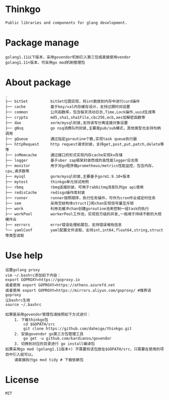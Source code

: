 # Thinkgo

    Public libraries and components for glang development.

# Package manage

    golang1.11以下版本，采用govendor机制引入第三包或直接使用vendor
    golang1.11+版本，可采用go mod机制管理包

# About package

    .
    ├── bitSet          bitSet位图实现，将int数放到内存中进行curd操作
    ├── cache           基于key/val内存缓存设计，支持过期时间设置
    ├── common          公共函数库，包含每天流动日志,Time,Lock操作,uuid生成等
    ├── crypto          md5,sha1,sha1File,cbc256,ecb,aes加解密函数等
    ├── dao             xorm/mysql封装,支持读写分离连接对象设置
    ├── gNsq            go nsq消费队列封装,主要是pub/sub模式，其他类型也支持句柄调用
    ├── gQueue          通过指定goroutine个数,实现task queue执行器
    ├── httpRequest     http request请求封装，支持get,post,put,patch,delete等等
    ├── inMemcache      通过接口的形式实现内存cache实现kv存储
    ├── logger          基于uber zap框架封装而成的高性能logger日志库
    ├── monitor         用于对go程序做prometheus/metrics性能监控，包含内存，cpu,请求数等
    ├── mysql           gorm/mysql封装,主要基于gorm1.9.10+版本
    ├── mytest          thinkgo单元测试用例
    ├── rbmq            rbmq连接封装，可用于rabbitmq消息队列go api使用
    ├── redisCache      redisgo操作库封装
    ├── runner          runner按照顺序，执行任务操作，可作为cron作业或定时任务
    ├── sem             采用空结构体struct{}和chan实现信号量互斥锁
    ├── work            利用无缓冲chan创建goroutine池来控制一组task的执行
    ├── workPool        workerPool工作池，实现百万级的并发,一般用于持续不断的大规模作业
    ├── xerrors         error错误处理拓展包，支持错误堆栈信息
    └── yamlConf        yaml配置文件读取，支持int,int64,float64,string,struct等类型读取

# Use help

    设置golang proxy
    vim ~/.bashrc添加如下内容：
    export GOPROXY=https://goproxy.io
    或者使用 export GOPROXY=https://athens.azurefd.net
    或者使用 export GOPROXY=https://mirrors.aliyun.com/goproxy/ #推荐该goproxy
    让bashrc生效
    source ~/.bashrc

    如果是采用govendor管理包请按照如下方式进行：
        1. 下载thinkgo包
            cd $GOPATH/src
            git clone https://github.com/daheige/thinkgo.git
        2. 安装govendor go第三方包管理工具
            go get -u github.com/kardianos/govendor
        3. 切换到对应的目录进行 go install编译包
    如果采用go mod (golang1.11版本+) 不需要将该包放在$GOPATH/src，只需要在使用的项目中引入就可以。
        请直接执行go mod tidy # 下载依赖包

# License

    MIT
